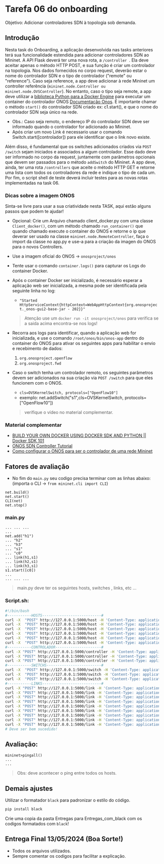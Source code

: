 # Tarefa 06 do onboarding

Objetivo: Adicionar controladores SDN à topologia sob demanda.

## Introdução

Nesta task do Onboarding, a aplicação desenvolvida nas tasks anteriores terá sua funcionalidade estendida para adicionar controladores SDN ao Mininet.
A API Flask deverá ter uma nova rota, a `/controller `. Ela deve aceitar apenas o método HTTP POST, e sua função é criar um controlador na topologia.
Nos dados fornecidos no corpo request, deverão estar o nome do controlador SDN e o tipo de controlador ("remote" ou "reference"). Caso seja reference,
a app deve adicionar à rede Mininet um controller referência (`mininet.node.Controller ou mininet.node.OVSController`). No entanto, caso o tipo seja remote, a app deve utilizar a 
[biblioteca Python para a Docker Engine](https://docker-py.readthedocs.io/en/stable/) para executar um container do controlador ONOS [Documentação Onos](https://wiki.onosproject.org/display/ONOS/Tutorials). É importante chamar o método `start()` do controlador SDN criado ex: c1.start(), e que o nome do controlador SDN seja único na rede.

- Obs.: Caso seja remoto, o endereço IP do controlador SDN deve ser informado quando o controlador for adicionado ao Mininet.
- Após criar um novo Link é necessario usar o comando Switch.start([controlador]) para ele identificar que o link novo existe. 

Além disso, é fundamental que os switches adicionados criados via `POST /switch` sejam iniciados e associados a algum controlador. Esse dado deve ser informado no corpo da request, juntamente com parâmetros opcionais que devem ser passados para o método `addSwitch` do Mininet.
A app deve, ainda, ter uma rota `/controllers` que aceite o método HTTP GET e retorne uma lista com todos os controladores da rede e indique o tipo de cada um.
Por fim, o script shell de teste deverá incluir testes para as novas rotas implementadas na task 06.

### Dicas sobre a imagem ONOS
Sinta-se livre para usar a sua criatividade nesta TASK, aqui estão alguns passos que podem te ajudar! 
- Opcional: Crie um Arquivo chamado client_docker.py com uma classe `Client_docker()`, com um método chamado `run_container()` que quando chamado execute o container do ONOS e retorne o ip que deverar ser usado na classe `mininet.node.RemoteController`, faça o import da classe no app.py e use-a para a criação da imagen do ONOS para o novos Controllers.

- Use a imagem oficial do ONOS ->  `onosproject/onos`
- Tente usar o comando `container.logs()` para capturar os Logs do container Docker.
- Após o container Docker ser inicializado, é necessário esperar a aplicação web ser inicializada, a mesma pode ser identificada pela seguinte linha no log:
  - `"Started HttpServiceContext{httpContext=WebAppHttpContext{org.onosproject._onos-gui2-base-jar - 202}}"`
  
  >Atenção use um `docker run -it onosproject/onos` para verifica se a saida acima encontra-se nos logs!
- Recorra aos logs para identificar, quando a aplicação web for inicializada, e use o comando `/root/onos/bin/onos-app` dentro do container do ONOS para ativar os seguintes apps para habilitar o envio e recebimento de dados:
  1. `org.onosproject.openflow`
  2. `org.onosproject.fwd`
- Caso o switch tenha um controlador remoto, os seguintes parâmetros devem ser adicionados na sua criação via `POST /switch` para que eles funcionem com o ONOS.
  * `cls=OVSKernelSwitch, protocols=["OpenFlow10"]` 
  * exemplo: 
  net.addSwitch("s1",cls=OVSKernelSwitch, protocols=["OpenFlow10"])
  
  > verifique o vídeo no material complementar.

### Material complementar

- [BUILD YOUR OWN DOCKER USING DOCKER SDK AND PYTHON || Docker SDK 101
](https://www.youtube.com/watch?v=uo_QN_Dx4oQ&ab_channel=FutureAutomation)
- [ONOS SDN Controller Tutorial](https://www.youtube.com/watch?v=IWdYWBMr8Go)
- [Como configurar o ONOS para ser o controlador de uma rede Mininet](https://www.youtube.com/watch?v=7d44rAIIOY0)


## Fatores de avaliação
- No fim do `main.py` seu codigo precisa terminar com as linhas abaixo: (importa o CLI -> `from mininet.cli import CLI`)
```python3
net.build()
net.start()
CLI(net)
net.stop()
```


### main.py
```
... ... ...
...
net.add("h1")
... "h2"
... "h3"
... "s1"
... "c0"
... link(h1,s1)
... link(h2,s1)
... link(h3,s1)
s1.start([c0])
...
... ... ... 
```
> main.py deve ter os seguintes hosts, switches , links, etc ...

### Script.sh:
```bash
#!/bin/bash
#-----------HOSTS---------------------------#
curl -X  "POST" http://127.0.0.1:5000/host -H 'Content-Type: application/json' -d {\"name\":\"h4\"}
curl -X  "POST" http://127.0.0.1:5000/host -H 'Content-Type: application/json' -d {\"name\":\"h5\"}
curl -X  "POST" http://127.0.0.1:5000/host -H 'Content-Type: application/json' -d {\"name\":\"h6\"}
curl -X  "POST" http://127.0.0.1:5000/host -H 'Content-Type: application/json' -d {\"name\":\"h7\"}
curl -X  "POST" http://127.0.0.1:5000/host -H 'Content-Type: application/json' -d {\"name\":\"h8\"}
curl -X  "POST" http://127.0.0.1:5000/host -H 'Content-Type: application/json' -d {\"name\":\"h9\"}
#-----------CONTROLADOR---------------------#
curl -X "POST" http://127.0.0.1:5000/controller -H 'Content-Type: application/json' -d {\"name\":\"c1\"\,\"tipo\":\"remote\"}
curl -X "POST" http://127.0.0.1:5000/controller -H 'Content-Type: application/json' -d {\"name\":\"c2\"\,\"tipo\":\"reference\"}
curl -X "POST" http://127.0.0.1:5000/controller -H 'Content-Type: application/json' -d {\"name\":\"c3\"\,\"tipo\":\"remote\"}
#-----------SWITCHS-------------------------#
curl -X  "POST" http://127.0.0.1:5000/switch -H 'Content-Type: application/json' -d {\"name\":\"s2\"\,\"controller\":\"c1\"}
curl -X  "POST" http://127.0.0.1:5000/switch -H 'Content-Type: application/json' -d {\"name\":\"s3\"\,\"controller\":\"c2\"}
curl -X  "POST" http://127.0.0.1:5000/switch -H 'Content-Type: application/json' -d {\"name\":\"s4\"\,\"controller\":\"c3\"}
#-----------LINKS---------------------------#
curl -X "POST" http://127.0.0.1:5000/link -H 'Content-Type: application/json' -d {\"src\":\"h4\"\,\"dst\":\"s2\"}
curl -X "POST" http://127.0.0.1:5000/link -H 'Content-Type: application/json' -d {\"src\":\"h5\"\,\"dst\":\"s2\"}
curl -X "POST" http://127.0.0.1:5000/link -H 'Content-Type: application/json' -d {\"src\":\"h6\"\,\"dst\":\"s3\"}
curl -X "POST" http://127.0.0.1:5000/link -H 'Content-Type: application/json' -d {\"src\":\"h7\"\,\"dst\":\"s3\"}
curl -X "POST" http://127.0.0.1:5000/link -H 'Content-Type: application/json' -d {\"src\":\"h8\"\,\"dst\":\"s4\"}
curl -X "POST" http://127.0.0.1:5000/link -H 'Content-Type: application/json' -d {\"src\":\"h9\"\,\"dst\":\"s4\"}
curl -X "POST" http://127.0.0.1:5000/link -H 'Content-Type: application/json' -d {\"src\":\"s1\"\,\"dst\":\"s2\"}
curl -X "POST" http://127.0.0.1:5000/link -H 'Content-Type: application/json' -d {\"src\":\"s2\"\,\"dst\":\"s3\"}
curl -X "POST" http://127.0.0.1:5000/link -H 'Content-Type: application/json' -d {\"src\":\"s3\"\,\"dst\":\"s4\"}
# Deve ser bem sucedido!
```

## Avaliação:

```
mininet>pingall()
...
...
```

> Obs: deve acontecer o ping entre todos os hosts. 

## Demais ajustes

Utilizar o formatador `black` para padronizar o estilo do código.

```bash
pip install black
```

Crie uma copia da pasta Entregas para Entregas_com_black com os codigos formatados com `black`!

## Entrega Final 13/05/2024 (Boa Sorte!)
- Todos os arquivos utilizados.
- Sempre comentar os codigos para facilitar a explicação.